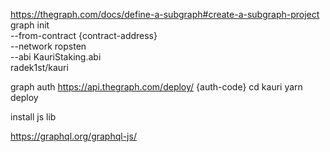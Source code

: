 
https://thegraph.com/docs/define-a-subgraph#create-a-subgraph-project
graph init \
  --from-contract {contract-address} \
  --network ropsten \
  --abi KauriStaking.abi \
  radek1st/kauri
  
  
  graph auth https://api.thegraph.com/deploy/ {auth-code}
  cd kauri
  yarn deploy
  
install js lib

https://graphql.org/graphql-js/
